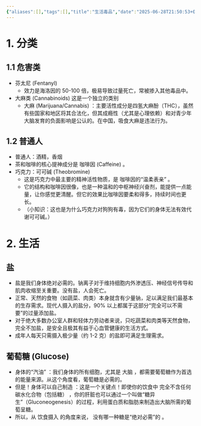 ```yaml
---
{"aliases":[],"tags":[],"title":"生活毒品","date":"2025-06-28T21:50:53+08:00","date_modify":"2025-07-15T13:07:36+08:00","dg-publish":true,"permalink":"/Publish/04_社科知识/生活毒品/","dgPassFrontmatter":true,"created":"2025-06-28T21:50:53+08:00","updated":"2025-07-15T13:07:36+08:00"}
---
```



# 1. 分类

## 1.1 危害类

- 芬太尼 (Fentanyl)
	- 效力是海洛因的 50-100 倍，极易导致过量死亡，常被掺入其他毒品中。
- 大麻类 (Cannabinoids) 这是一个独立的类别
    - 大麻 (Marijuana/Cannabis) ：主要活性成分是四氢大麻酚（THC），虽然有些国家和地区将其合法化，但其成瘾性（尤其是心理依赖）和对青少年大脑发育的负面影响是公认的。在中国，吸食大麻是违法行为。

## 1.2 普通人

- 普通人：酒精，香烟
- 茶和咖啡的核心提神成分是 咖啡因 (Caffeine) 。
- 巧克力：可可碱 (Theobromine)
	- 这是巧克力中最主要的精神活性物质，是 咖啡因的“温柔表亲” 。
	- 它的结构和咖啡因很像，也是一种温和的中枢神经兴奋剂，能提供一点能量，让你感觉更清醒。但它的效果比咖啡因要柔和得多，持续时间也更长。
	- （小知识：这也是为什么巧克力对狗狗有毒，因为它们的身体无法有效代谢可可碱。）

# 2. 生活

## 盐

- 盐是我们身体绝对必需的。钠离子对于维持细胞内外渗透压、神经信号传导和肌肉收缩至关重要。没有盐，人会死亡。
- 正常、天然的食物（如蔬菜、肉类）本身就含有少量钠，足以满足我们最基本的生存需求。现代人摄入的盐分，90% 以上都属于这部分“完全可以不需要”的过量添加盐。
- 对于绝大多数办公室人群和轻体力劳动者来说，只吃蔬菜和肉类等天然食物，完全不加盐，是安全且极其有益于心血管健康的生活方式。
- 成年人每天只需摄入极少量（约 1-2 克）的盐即可满足生理需求。

## 葡萄糖 (Glucose)

- 身体的“汽油” ：我们身体的所有细胞，尤其是 大脑 ，都需要葡萄糖作为首选的能量来源。从这个角度看，葡萄糖是必需的。
- 但是！身体可以自己制造 ：这是一个关键点！即使你的饮食中 完全不含任何碳水化合物（包括糖） ，你的肝脏也可以通过一个叫做“糖异生”（Gluconeogenesis）的过程，利用蛋白质和脂肪来制造出大脑所需的葡萄呈糖。
- 所以，从 饮食摄入 的角度来说， 没有哪一种糖是“绝对必需”的 。
